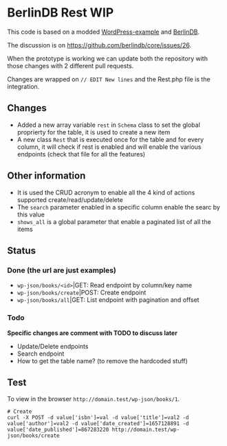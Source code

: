# BerlinDB Rest WIP

This code is based on a modded [WordPress-example](https://github.com/berlindb/wordpress-example) and [BerlinDB](https://github.com/berlindb/core).  

The discussion is on https://github.com/berlindb/core/issues/26.

When the prototype is working we can update both the repository with those changes with 2 different pull requests.

Changes are wrapped on `// EDIT New lines` and the Rest.php file is the integration.

## Changes

* Added a new array variable `rest` in `Schema` class to set the global proprierty for the table, it is used to create a new item
* A new class `Rest` that is executed once for the table and for every column, it will check if rest is enabled and will enable the various endpoints (check that file for all the features)

## Other information

* It is used the CRUD acronym to enable all the 4 kind of actions supported create/read/update/delete
* The `search` parameter enabled in a specific column enable the searc by this value 
* `shows_all` is a global parameter that enable a paginated list of all the items

## Status

### Done (the url are just examples)

* `wp-json/books/<id>`|GET: Read endpoint by column/key name
* `wp-json/books/create`|POST: Create endpoint
* `wp-json/books/all`|GET: List endpoint with pagination and offset

### Todo

**Specific changes are comment with TODO to discuss later**

* Update/Delete endpoints
* Search endpoint
* How to get the table name? (to remove the hardcoded stuff)
  
## Test

To view in the browser `http://domain.test/wp-json/books/1`.

```
# Create
curl -X POST -d value['isbn']=val -d value['title']=val2 -d value['author']=val2 -d value['date_created']=1657128891 -d value['date_published']=867283220 http://domain.test/wp-json/books/create
```